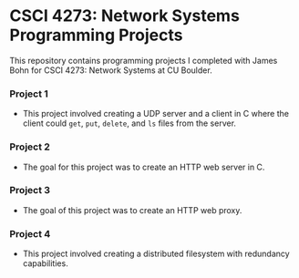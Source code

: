 # CSCI 4273: Network Systems Programming Projects

This repository contains programming projects I completed with James Bohn for CSCI 4273: Network Systems at CU Boulder.

### Project 1

- This project involved creating a UDP server and a client in C where the client could `get`, `put`, `delete`, and `ls` files from the server.  

### Project 2

- The goal for this project was to create an HTTP web server in C.  

### Project 3

- The goal of this project was to create an HTTP web proxy.  

### Project 4

- This project involved creating a distributed filesystem with redundancy capabilities.  

